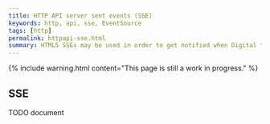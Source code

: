 ```yaml
---
title: HTTP API server sent events (SSE)
keywords: http, api, sse, EventSource
tags: [http]
permalink: httpapi-sse.html
summary: HTML5 SSEs may be used in order to get notified when Digital twins change.
---
```


{% include warning.html content="This page is still a work in progress." %}

## SSE

TODO document
